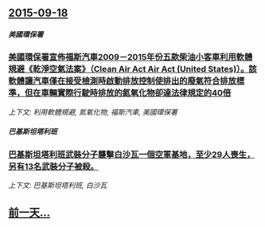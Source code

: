 ## [2015-09-18](/news/2015/09/18/index.md)

##### 美國環保署
### [美國環保署宣佈福斯汽車2009－2015年份五款柴油小客車利用軟體規避《乾淨空氣法案》（Clean Air Act Air Act (United States)）。該軟體讓汽車僅在接受檢測時啟動排放控制使排出的廢氣符合排放標準，但在車輛實際行駛時排放的氮氧化物卻達法律規定的40倍](/news/2015/09/18/美國環保署宣佈福斯汽車2009-2015年份五款柴油小客車利用軟體規避-乾淨空氣法案-Clean-Air-Act-Ai.md)
_上下文: 利用軟體規避, 氮氧化物, 福斯汽車, 美國環保署_

##### 巴基斯坦塔利班
### [巴基斯坦塔利班武裝分子襲擊白沙瓦一個空軍基地，至少29人喪生，另有13名武裝分子被殺。 ](/news/2015/09/18/巴基斯坦塔利班武裝分子襲擊白沙瓦一個空軍基地-至少29人喪生-另有13名武裝分子被殺.md)
_上下文: 巴基斯坦塔利班, 白沙瓦_

## [前一天...](/news/2015/09/16/index.md)

